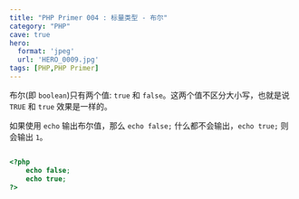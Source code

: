 ```yaml
---
title: "PHP Primer 004 : 标量类型 - 布尔"
category: "PHP"
cave: true
hero:
  format: 'jpeg'
  url: 'HERO_0009.jpg'
tags: [PHP,PHP Primer]
---
```

布尔(即 `boolean`)只有两个值: `true` 和 `false`。这两个值不区分大小写，也就是说 `TRUE` 和 `true` 效果是一样的。

如果使用 `echo` 输出布尔值，那么 `echo false;` 什么都不会输出，`echo true;` 则会输出 `1`。
```php

<?php 
	echo false;
	echo true;
?>

```






